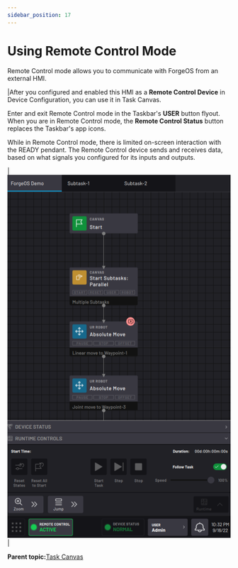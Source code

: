 ```yaml
---
sidebar_position: 17
---
```


# Using Remote Control Mode

Remote Control mode allows you to communicate with ForgeOS from an external HMI.

|After you configured and enabled this HMI as a **Remote Control Device** in Device Configuration, you can use it in Task Canvas.

Enter and exit Remote Control mode in the Taskbar's **USER** button flyout. When you are in Remote Control mode, the **Remote Control Status** button replaces the Taskbar's app icons.

 While in Remote Control mode, there is limited on-screen interaction with the READY pendant. The Remote Control device sends and receives data, based on what signals you configured for its inputs and outputs.

|![](../Images/TaskCanvas/RuntimeControls-RemoteControlMode.png)|

**Parent topic:**[Task Canvas](../TaskCanvas/TaskCanvasOverview.md)

